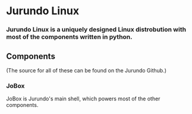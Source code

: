 # Jurundo Linux
### Jurundo Linux is a uniquely designed Linux distrobution with most of the components written in python.

## Components
(The source for all of these can be found on the Jurundo Github.)
### JoBox

JoBox is Jurundo's main shell, which powers most of the other components.
